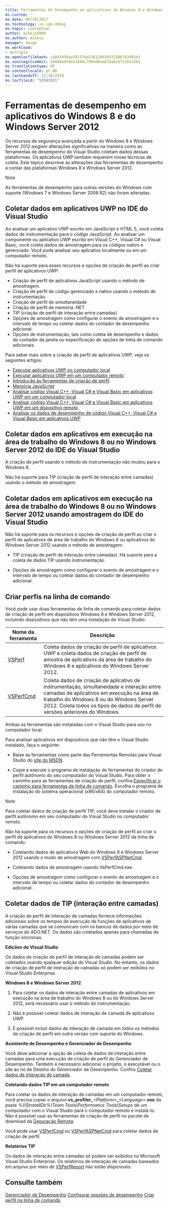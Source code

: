 ```yaml
---
title: Ferramentas de Desempenho em aplicativos do Windows 8 e Windows Server 2012 | Microsoft Docs
ms.custom: ''
ms.date: 06/19/2017
ms.technology: vs-ide-debug
ms.topic: conceptual
author: mikejo5000
ms.author: mikejo
manager: douge
ms.workload:
- multiple
ms.openlocfilehash: ca8434f6aaf0137da51612665833150b783d01d1
ms.sourcegitcommit: 34840a954ed3446c789e80ee87da6cbf1203cbb5
ms.translationtype: HT
ms.contentlocale: pt-BR
ms.lasthandoff: 12/18/2018
ms.locfileid: "53592931"
---
```

# <a name="performance-tools-on-windows-8-and-windows-server-2012-applications"></a>Ferramentas de desempenho em aplicativos do Windows 8 e do Windows Server 2012

Os recursos de segurança avançada a partir do Windows 8 e Windows Server 2012 exigiam alterações significativas na maneira como as ferramentas de desempenho do Visual Studio coletam dados dessas plataformas. Os aplicativos UWP também requerem novas técnicas de coleta. Este tópico descreve as alterações das ferramentas de desempenho a contar das plataformas Windows 8 e Windows Server 2012.

> [!NOTE]
> As ferramentas de desempenho para outras versões do Windows com suporte (Windows 7 e Windows Server 2008 R2) não foram alteradas.

## <a name="collect-data-on-uwp-apps-from-the-visual-studio-ide"></a>Coletar dados em aplicativos UWP no IDE do Visual Studio

Ao analisar um aplicativo UWP escrito em JavaScript e HTML 5, você coleta dados de instrumentação para o código JavaScript. Ao analisar um componente ou aplicativo UWP escrito em Visual C++, Visual C# ou Visual Basic, você coleta dados de amostragem para os códigos nativo e gerenciado. Você pode analisar seu aplicativo localmente ou em um computador remoto.

Não há suporte para esses recursos e opções de criação de perfil ao criar perfil de aplicativos UWP:

- Criação de perfil de aplicativos JavaScript usando o método de amostragem.
- Criação de perfil de código gerenciado e nativo usando o método de instrumentação.
- Criação de perfil de simultaneidade
- Criação de perfil de memória .NET
- TIP (criação de perfil de interação entre camadas)
- Opções de amostragem como configurar o evento de amostragem e o intervalo de tempo ou coletar dados do contador de desempenho adicional.
- Opções de instrumentação, tais como coleta de desempenho e dados do contador da janela ou especificação de opções de linha de comando adicionais.

Para saber mais sobre a criação de perfil de aplicativos UWP, veja os seguintes artigos:

- [Executar aplicativos UWP no computador local](../debugger/run-windows-store-apps-on-the-local-machine.md)
- [Executar aplicativos UWP em um computador remoto](../debugger/run-windows-store-apps-on-a-remote-machine.md)
- [Introdução às ferramentas de criação de perfil](profiling-feature-tour.md)
- [Memória JavaScript](../profiling/javascript-memory.md)
- [Analisar código Visual C++, Visual C# e Visual Basic em aplicativos UWP em um computador local](https://msdn.microsoft.com/2d0c939e-0bac-48c5-b727-46f6c6113060)
- [Analisar código Visual C++, Visual C# e Visual Basic em aplicativos UWP em um dispositivo remoto](https://msdn.microsoft.com/b932a2be-11b0-40fd-b996-75c6b6a79d22)
- [Analisar os dados de desempenho de código Visual C++, Visual C# e Visual Basic em aplicativos UWP](https://msdn.microsoft.com/5de4a413-d924-425f-afc4-e1ecfb0fca18)

## <a name="collect-data-on-apps-running-on-the-windows-8-desktop-or-on-windows-server-2012-from-the-visual-studio-ide"></a>Coletar dados em aplicativos em execução na área de trabalho do Windows 8 ou no Windows Server 2012 do IDE do Visual Studio

A criação de perfil usando o método de instrumentação não mudou para o Windows 8.

Não há suporte para TIP (criação de perfil de interação entre camadas) usando o método de amostragem.

## <a name="collect-data-on-apps-running-on-the-windows-8-desktop-or-on-windows-server-2012-by-using-sampling-from-the-visual-studio-ide"></a>Coletar dados em aplicativos em execução na área de trabalho do Windows 8 ou no Windows Server 2012 usando amostragem do IDE do Visual Studio

Não há suporte para os recursos e opções de criação de perfil ao criar o perfil de aplicativos de área de trabalho do Windows 8 ou aplicativos do Windows Server 2012 usando o método de amostragem:

- TIP (criação de perfil de interação entre camadas). Há suporte para a coleta de dados TIP usando instrumentação.

- Opções de amostragem como configurar o evento de amostragem e o intervalo de tempo ou coletar dados do contador de desempenho adicional.

## <a name="profile-from-the-command-line"></a>Criar perfis na linha de comando

Você pode usar duas ferramentas de linha de comando para coletar dados de criação de perfil em dispositivos Windows 8 e Windows Server 2012, incluindo dispositivos que não têm uma instalação do Visual Studio:

|Nome da ferramenta|Descrição|
|---------------|-----------------|
|[VSPerf](../profiling/vsperf.md)|Coleta dados de criação de perfil de aplicativos UWP e coleta dados de criação de perfil de amostra de aplicativos da área de trabalho do Windows 8 e aplicativos do Windows Server 2012.|
|[VSPerfCmd](../profiling/vsperfcmd.md)|Coleta dados de criação de aplicativo de instrumentação, simultaneidade e interação entre camadas de aplicativos em execução na área de trabalho do Windows 8 ou do Windows Server 2012. Coleta todos os tipos de dados de perfil de versões anteriores do Windows.|

Ambas as ferramentas são instaladas com o Visual Studio para uso no computador local.

Para analisar aplicativos em dispositivos que não têm o Visual Studio instalado, faça o seguinte:

- Baixe as ferramentas como parte das Ferramentas Remotas para Visual Studio do [site do MSDN](http://go.microsoft.com/fwlink/?LinkID=219549).

- Copie e execute o programa de instalação de ferramentas do criador de perfil autônomo do seu computador do Visual Studio. Para obter o caminho para as ferramentas de criação de perfil, confira [Especificar o caminho para ferramentas de linha de comando](../profiling/specifying-the-path-to-profiling-tools-command-line-tools.md). Escolha o programa de instalação do sistema operacional (x86/x64) do computador remoto.

> [!NOTE]
> Para coletar dados de criação de perfil TIP, você deve instalar o criador de perfil autônomo em seu computador do Visual Studio no computador remoto.

Não há suporte para os recursos e opções de criação de perfil ao criar o perfil de aplicativos do Windows 8 ou Windows Server 2012 da linha de comando:

- Coletando dados de aplicativos Web do Windows 8 e Windows Server 2012 usando o modo de amostragem com [VSPerfASPNetCmd](../profiling/vsperfaspnetcmd.md).

- Coletando dados de amostragem usando VsPerfCmd.exe.

- Opções de amostragem como configurar o evento de amostragem e o intervalo de tempo ou coletar dados do contador de desempenho adicional.

## <a name="collect-tier-interaction-tip-data"></a>Coletar dados de TIP (interação entre camadas)

A criação de perfil de interação de camadas fornece informações adicionais sobre os tempos de execução de funções de aplicativos de várias camadas que se comunicam com os bancos de dados por meio de serviços do ADO.NET. Os dados são coletados apenas para chamadas de função síncronas.

**Edições do Visual Studio**

Os dados de criação de perfil de interação de camadas podem ser coletados usando qualquer edição do Visual Studio. No entanto, os dados de criação de perfil de interação de camadas só podem ser exibidos no Visual Studio Enterprise.

**Windows 8 e Windows Server 2012**

1. Para coletar os dados de interação entre camadas de aplicativos em execução na área de trabalho do Windows 8 ou do Windows Server 2012, será necessário usar o método de instrumentação.

2. Não é possível coletar dados de interação de camada de aplicativos UWP.

3. É possível incluir dados de interação de camada em todos os métodos de criação de perfil em outra versão com suporte do Windows.

**Assistente de Desempenho e Gerenciador de Desempenho**

Você deve adicionar a opção de coleta de dados de interação entre camadas para uma execução de criação de perfil do Gerenciador de Desempenho. Também é necessário adicionar o projeto, o executável ou o site ao nó de Destino do Gerenciador de Desempenho. Confira [Coletar dados de interação de camada](../profiling/collecting-tier-interaction-data.md).

**Coletando dados TIP em um computador remoto**

Para coletar os dados de interação de camadas em um computador remoto, você precisa copiar o arquivo **vs\_profiler\_**_\<Platform>_**\_**_\<Language>_**.exe** da pasta *%VSInstallDir%\Team Tools\Performance Tools\Setups* de um computador com o Visual Studio para o computador remoto e instalá-lo. Não é possível usar as ferramentas de criação de perfil no pacote de download da [Depuração Remota](../debugger/remote-debugging.md).

Você pode usar [VSPerfCmd](../profiling/vsperfcmd.md) ou [VSPerfASPNetCmd](../profiling/vsperfaspnetcmd.md) para coletar dados de criação de perfil.

**Relatórios TIP**

Os dados de interação entre camadas só podem ser exibidos no Microsoft Visual Studio Enterprise. Os relatórios de interação de camadas baseados em arquivo por meio de [VSPerfReport](../profiling/vsperfreport.md) não estão disponíveis.

## <a name="see-also"></a>Consulte também

[Gerenciador de Desempenho](../profiling/performance-explorer.md)
[Configurar sessões de desempenho](../profiling/configuring-performance-sessions.md)
[Criar perfil na linha de comando](../profiling/using-the-profiling-tools-from-the-command-line.md)